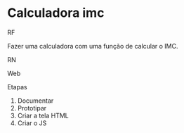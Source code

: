 # Calculadora imc

RF

Fazer uma calculadora com uma função de calcular o IMC.

RN

Web


Etapas 
1) Documentar
2) Prototipar
3) Criar a tela HTML
4) Criar o JS

